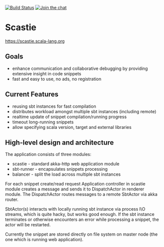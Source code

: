 [![Build Status](https://travis-ci.org/scalacenter/scastie.svg?branch=master)](
  https://travis-ci.org/scalacenter/scastie
) [![Join the chat](https://badges.gitter.im/scalacenter/scastie.svg)](
  https://gitter.im/scalacenter/scastie
)

# Scastie

https://scastie.scala-lang.org

## Goals

*  enhance communication and collaborative debugging by providing
   extensive insight in code snippets
*  fast and easy to use, no ads, no registration

## Current Features

*  reusing sbt instances for fast compilation
*  distributes workload amongst multiple sbt instances (including remote)
*  realtime update of snippet compilation/running progress
*  timeout long-running snippets
*  allow specifying scala version, target and external libraries

## High-level design and architecture

The application consists of three modules:

-  scastie - standard akka-http web application module
-  sbt-runner - encapsulates snippets processing
-  balancer - split the load across multiple sbt instances

For each snippet create/read request Application controller in scastie module creates a message 
and sends it to DispatchActor in renderer module. The DispatchActor routes messages to a remote 
SbtActor via akka router.

SbtActor(s) interacts with locally running sbt instance via process I\O streams, which is quite 
hacky, but works good enough. If the sbt instance terminates or otherwise encounters an error 
while processing a snippet, the actor will be restarted.

Currently the snippet are stored directly on file system on master node (the one which is running 
web application).